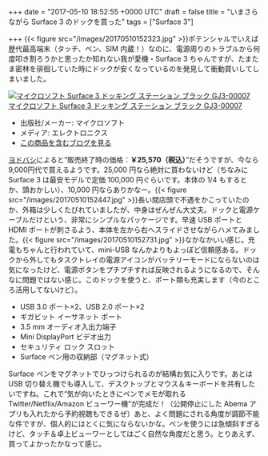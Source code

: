 
+++
date = "2017-05-10 18:52:55 +0000 UTC"
draft = false
title = "いまさらながら Surface 3 のドックを買った"
tags = ["Surface 3"]

+++
{{< figure src="/images/20170510152323.jpg"  >}}ポテンシャルでいえば歴代最高端末（タッチ、ペン、SIM 内蔵！）なのに、電源周りのトラブルから何度叩き割ろうかと思ったか知れない我が愛機・Surface 3 ちゃんですが、たまたま密林を徘徊していた時にドックが安くなっているのを発見して衝動買いしてしまいました。<div class="hatena-asin-detail"><a href="http://www.amazon.co.jp/exec/obidos/ASIN/B00XXCQDR6/bestylesnet-22/"><img src="https://images-fe.ssl-images-amazon.com/images/I/31U9R3gAx0L._SL160_.jpg" class="hatena-asin-detail-image" alt="マイクロソフト Surface 3 ドッキング ステーション ブラック GJ3-00007" title="マイクロソフト Surface 3 ドッキング ステーション ブラック GJ3-00007"/></a><div class="hatena-asin-detail-info"><a href="http://www.amazon.co.jp/exec/obidos/ASIN/B00XXCQDR6/bestylesnet-22/">マイクロソフト Surface 3 ドッキング ステーション ブラック GJ3-00007</a><ul><li><span class="hatena-asin-detail-label">出版社/メーカー:</span> マイクロソフト</li><li><span class="hatena-asin-detail-label">メディア:</span> エレクトロニクス</li><li><a href="http://d.hatena.ne.jp/asin/B00XXCQDR6/bestylesnet-22" target="_blank">この商品を含むブログを見る</a></li></ul></div><div class="hatena-asin-detail-foot"></div></div><a href="http://www.yodobashi.com/%E3%83%9E%E3%82%A4%E3%82%AF%E3%83%AD%E3%82%BD%E3%83%95%E3%83%88-Microsoft-GJ3-00007-Surface-3-%E3%83%89%E3%83%83%E3%82%AD%E3%83%B3%E3%82%B0%E3%82%B9%E3%83%86%E3%83%BC%E3%82%B7%E3%83%A7%E3%83%B3/pd/100000001002736706/">ヨドバシ</a>によると“販売終了時の価格：**￥25,570（税込）**”だそうですが、今なら9,000円代で買えるようです。25,000 円なら絶対に買わないけど（ちなみに Surface 3 は最安モデルで定価 100,000 円ぐらいです。本体の 1/4 もするとか、頭おかしい）、10,000 円ならありかなー。{{< figure src="/images/20170510152447.jpg"  >}}長い間店頭で不遇をかこっていたのか、外箱は少しくたびれていましたが、中身はぜんぜん大丈夫。ドックと電源ケーブルだけという、非常にシンプルなパッケージです。早速 USB ポートと HDMI ポートが刺さるよう、本体を左から右へスライドさせながらハメてみました。{{< figure src="/images/20170510152731.jpg"  >}}なかなかいい感じ。充電もちゃんと行われていて、mini-USB なんかよりもよっぽど信頼感ある。ドックから外してもタスクトレイの電源アイコンがバッテリーモードにならないのは気になったけど、電源ボタンをプチプチすれば反映されるようになるので、そんなに問題ではない感じ。このドックを使うと、ポート類も充実します（今のところ活用してないけど）。

<ul>
<li>USB 3.0 ポート×2、USB 2.0 ポート×2</li>
<li>ギガビット イーサネット ポート</li>
<li>3.5 mm オーディオ入出力端子</li>
<li>Mini DisplayPort ビデオ出力</li>
<li>セキュリティ ロック スロット</li>
<li>Surface ペン用の収納部（マグネット式）</li>
</ul>Surface ペンをマグネットでひっつけられるのが結構お気に入りです。あとは USB 切り替え機でも導入して、デスクトップとマウス＆キーボードを共有したいですね。これで“気が向いたときにペンでメモが取れる Twitter/Netflix/Amazon ビューワー機”が完成だ！（公開停止にした Abema アプリも入れたから予約視聴もできるぜ）あと、よく問題にされる角度が調節不能な件ですが、個人的にはとくに気にならないかな。ペンを使うには急傾斜すぎるけど、タッチ＆卓上ビューワーとしてはごく自然な角度だと思う。とりあえず、買ってよかったかなって感じ。


